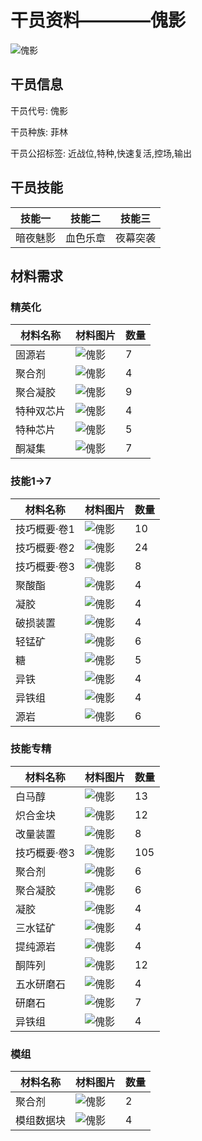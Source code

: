 # 干员资料————傀影

![傀影](./oprImages/傀影.png)

## 干员信息

干员代号: 傀影

干员种族: 菲林

干员公招标签: 近战位,特种,快速复活,控场,输出

## 干员技能

| 技能一       | 技能二   | 技能三 |
| ------------ | -------- | ------ |
| 暗夜魅影 | 血色乐章 | 夜幕突袭 |

## 材料需求

### 精英化

| 材料名称      | 材料图片 | 数量  |
|---------|---------|-----|
| 固源岩 | ![傀影](./matIcons/固源岩.png)  |   7  |
| 聚合剂 | ![傀影](./matIcons/聚合剂.png)  |   4  |
| 聚合凝胶 | ![傀影](./matIcons/聚合凝胶.png)  |   9  |
| 特种双芯片 | ![傀影](./matIcons/特种双芯片.png)  |   4  |
| 特种芯片 | ![傀影](./matIcons/特种芯片.png)  |   5  |
| 酮凝集 | ![傀影](./matIcons/酮凝集.png)  |   7  |

### 技能1→7

| 材料名称      | 材料图片 | 数量  |
|---------|---------|-----|
| 技巧概要·卷1 | ![傀影](./matIcons/技巧概要·卷1.png)  |   10  |
| 技巧概要·卷2 | ![傀影](./matIcons/技巧概要·卷2.png)  |   24  |
| 技巧概要·卷3 | ![傀影](./matIcons/技巧概要·卷3.png)  |   8  |
| 聚酸酯 | ![傀影](./matIcons/聚酸酯.png)  |   4  |
| 凝胶 | ![傀影](./matIcons/凝胶.png)  |   4  |
| 破损装置 | ![傀影](./matIcons/破损装置.png)  |   4  |
| 轻锰矿 | ![傀影](./matIcons/轻锰矿.png)  |   6  |
| 糖 | ![傀影](./matIcons/糖.png)  |   5  |
| 异铁 | ![傀影](./matIcons/异铁.png)  |   4  |
| 异铁组 | ![傀影](./matIcons/异铁组.png)  |   4  |
| 源岩 | ![傀影](./matIcons/源岩.png)  |   6  |

### 技能专精

| 材料名称      | 材料图片 | 数量  |
|---------|---------|-----|
| 白马醇 | ![傀影](./matIcons/白马醇.png)  |   13  |
| 炽合金块 | ![傀影](./matIcons/炽合金块.png)  |   12  |
| 改量装置 | ![傀影](./matIcons/改量装置.png)  |   8  |
| 技巧概要·卷3 | ![傀影](./matIcons/技巧概要·卷3.png)  |   105  |
| 聚合剂 | ![傀影](./matIcons/聚合剂.png)  |   6  |
| 聚合凝胶 | ![傀影](./matIcons/聚合凝胶.png)  |   6  |
| 凝胶 | ![傀影](./matIcons/凝胶.png)  |   4  |
| 三水锰矿 | ![傀影](./matIcons/三水锰矿.png)  |   4  |
| 提纯源岩 | ![傀影](./matIcons/提纯源岩.png)  |   4  |
| 酮阵列 | ![傀影](./matIcons/酮阵列.png)  |   12  |
| 五水研磨石 | ![傀影](./matIcons/五水研磨石.png)  |   4  |
| 研磨石 | ![傀影](./matIcons/研磨石.png)  |   7  |
| 异铁组 | ![傀影](./matIcons/异铁组.png)  |   4  |

### 模组

| 材料名称      | 材料图片 | 数量  |
|---------|---------|-----|
| 聚合剂 | ![傀影](./matIcons/聚合剂.png)  |   2  |
| 模组数据块 | ![傀影](./暂无材料图片)  |   4  |
